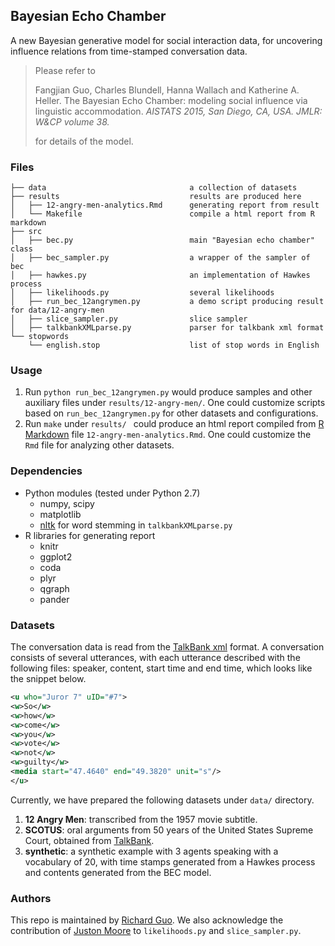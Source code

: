 ## Bayesian Echo Chamber

A new Bayesian generative model for social interaction data, for uncovering influence relations from time-stamped conversation data.

> Please refer to
> 
> Fangjian Guo, Charles Blundell, Hanna Wallach and Katherine A. Heller. The Bayesian Echo Chamber: modeling social influence via linguistic accommodation. *AISTATS 2015, San Diego, CA, USA. JMLR: W&CP volume 38.*
> 
> for details of the model.

### Files

``` 
├── data								a collection of datasets
├── results								results are produced here
│   ├── 12-angry-men-analytics.Rmd		generating report from result
│   └── Makefile						compile a html report from R markdown
├── src
│   ├── bec.py							main "Bayesian echo chamber" class
│   ├── bec_sampler.py					a wrapper of the sampler of bec
│   ├── hawkes.py						an implementation of Hawkes process
│   ├── likelihoods.py					several likelihoods
│   ├── run_bec_12angrymen.py			a demo script producing result for data/12-angry-men
│   ├── slice_sampler.py				slice sampler
│   ├── talkbankXMLparse.py				parser for talkbank xml format
└── stopwords
    └── english.stop					list of stop words in English
```

### Usage

1. Run `python run_bec_12angrymen.py` would produce samples and other auxiliary files under `results/12-angry-men/`. One could customize scripts based on `run_bec_12angrymen.py` for other datasets and configurations. 
2. Run `make` under `results/ ` could produce an html report compiled from [R Markdown](http://rmarkdown.rstudio.com) file `12-angry-men-analytics.Rmd`. One could customize the `Rmd` file for analyzing other datasets. 

### Dependencies

- Python modules (tested under Python 2.7)
  - numpy, scipy
  - matplotlib
  - [nltk](http://www.nltk.org) for word stemming in `talkbankXMLparse.py`
- R libraries for generating report
  - knitr
  - ggplot2
  - coda
  - plyr
  - qgraph
  - pander

### Datasets

The conversation data is read from the [TalkBank xml](https://talkbank.org/software/) format. A conversation consists of several utterances, with each utterance described with the following files: speaker, content, start time and end time, which looks like the snippet below.

``` xml
<u who="Juror 7" uID="#7">
<w>So</w>
<w>how</w>
<w>come</w>
<w>you</w>
<w>vote</w>
<w>not</w>
<w>guilty</w>
<media start="47.4640" end="49.3820" unit="s"/>
</u>
```

Currently, we have prepared the following datasets under `data/` directory.

1. **12 Angry Men**: transcribed from the 1957 movie subtitle. 
2. **SCOTUS**: oral arguments from 50 years of the United States Supreme Court, obtained from [TalkBank](http://talkbank.org/data/Meeting/SCOTUS/).
3. **synthetic**: a synthetic example with 3 agents speaking with a vocabulary of 20, with time stamps generated from a Hawkes process and contents generated from the BEC model.

### Authors

This repo is maintained by [Richard Guo](http://richardkwo.net). We also acknowledge the contribution of [Juston Moore](https://people.cs.umass.edu/~jmoore/) to `likelihoods.py` and `slice_sampler.py`.

